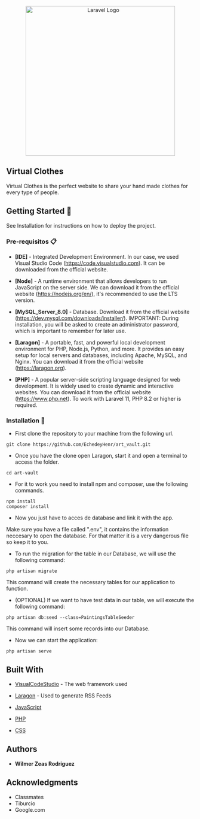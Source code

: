<p align="center"><a href="https://laravel.com" target="_blank"><img src="https://raw.githubusercontent.com/laravel/art/master/logo-lockup/5%20SVG/2%20CMYK/1%20Full%20Color/laravel-logolockup-cmyk-red.svg" width="400" alt="Laravel Logo"></a></p>

## Virtual Clothes

Virtual Clothes is the perfect website to share your hand made clothes for every type of people.

## Getting Started 🚀

See Installation for instructions on how to deploy the project.

### Pre-requisitos 📋

-   **[IDE]** - Integrated Development Environment. In our case, we used Visual Studio Code (https://code.visualstudio.com). It can be downloaded from the official website.

-   **[Node]** - A runtime environment that allows developers to run JavaScript on the server side. We can download it from the official website (https://nodejs.org/en/), it's recommended to use the LTS version.

-   **[MySQL_Server_8.0]** - Database. Download it from the official website (https://dev.mysql.com/downloads/installer/). IMPORTANT: During installation, you will be asked to create an administrator password, which is important to remember for later use.

-   **[Laragon]** - A portable, fast, and powerful local development environment for PHP, Node.js, Python, and more. It provides an easy setup for local servers and databases, including Apache, MySQL, and Nginx. You can download it from the official website (https://laragon.org).

-   **[PHP]** - A popular server-side scripting language designed for web development. It is widely used to create dynamic and interactive websites. You can download it from the official website (https://www.php.net). To work with Laravel 11, PHP 8.2 or higher is required.

### Installation 🔧

-   First clone the repository to your machine from the following url.

```
git clone https://github.com/EchedeyHenr/art_vault.git
```

-   Once you have the clone open Laragon, start it and open a terminal to access the folder.

```
cd art-vault
```

-   For it to work you need to install npm and composer, use the following commands.

```
npm install
composer install
```

-   Now you just have to acces de database and link it with the app.

Make sure you have a file called ".env", it contains the information neccesary to open the database. For that matter it is a very dangerous file so keep it to you.

-   To run the migration for the table in our Database, we will use the following command:

```
php artisan migrate
```

This command will create the necessary tables for our application to function.

-   (OPTIONAL) If we want to have test data in our table, we will execute the following command:

```
php artisan db:seed --class=PaintingsTableSeeder
```

This command will insert some records into our Database.

-   Now we can start the application:

```
php artisan serve
```

## Built With

-   [VisualCodeStudio](https://code.visualstudio.com/) - The web framework used
-   [Laragon](https://laragon.org/) - Used to generate RSS Feeds

-   [JavaScript](https://developer.mozilla.org/es/docs/Web/JavaScript)

-   [PHP](https://www.php.net/manual/es/intro-whatis.php)

-   [CSS](https://developer.mozilla.org/es/docs/Web/CSS)

## Authors

-   **Wilmer Zeas Rodriguez**

## Acknowledgments

-   Classmates
-   Tiburcio
-   Google.com

